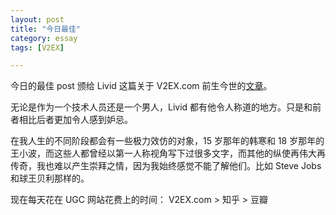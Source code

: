 ```yaml
---
layout: post
title: "今日最佳"
category: essay
tags: [V2EX]

---
```



今日的最佳 post 颁给 Livid 这篇关于 V2EX.com 前生今世的[文章](http://livid.v2ex.com/essays/2012/04/25/v2ex-2to3/)。


无论是作为一个技术人员还是一个男人，Livid 都有他令人称道的地方。只是和前者相比后者更加令人感到妒忌。


在我人生的不同阶段都会有一些极力效仿的对象，15 岁那年的韩寒和 18 岁那年的王小波，而这些人都曾经以第一人称视角写下过很多文字，而其他的纵使再伟大再传奇，我也难以产生崇拜之情，因为我始终感觉不能了解他们。比如 Steve Jobs 和球王贝利那样的。


现在每天花在 UGC 网站花费上的时间： V2EX.com > 知乎 > 豆瓣

